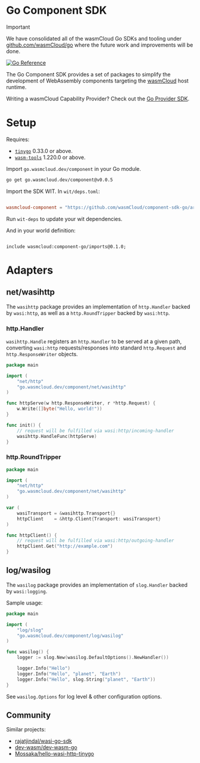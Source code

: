 # Go Component SDK

> [!IMPORTANT]
> We have consolidated all of the wasmCloud Go SDKs and tooling under [github.com/wasmCloud/go](https://github.com/wasmCloud/go) where the future work and improvements will be done.

[![Go Reference](https://pkg.go.dev/badge/go.wasmcloud.dev/component.svg)](https://pkg.go.dev/go.wasmcloud.dev/component)

The Go Component SDK provides a set of packages to simplify the development of WebAssembly components targeting the [wasmCloud](https://wasmcloud.com) host runtime.

Writing a wasmCloud Capability Provider? Check out the [Go Provider SDK](https://github.com/wasmCloud/provider-sdk-go).

# Setup

Requires:
* [`tinygo`](https://tinygo.org/getting-started/install/) 0.33.0 or above.
* [`wasm-tools`](https://github.com/bytecodealliance/wasm-tools?tab=readme-ov-file#installation) 1.220.0 or above.

Import `go.wasmcloud.dev/component` in your Go module.

```bash
go get go.wasmcloud.dev/component@v0.0.5
```

Import the SDK WIT. In `wit/deps.toml`:

```toml

wasmcloud-component = "https://github.com/wasmCloud/component-sdk-go/archive/v0.0.5.tar.gz"

```

Run `wit-deps` to update your wit dependencies.

And in your world definition:

```

include wasmcloud:component-go/imports@0.1.0;

```

# Adapters

## net/wasihttp

The `wasihttp` package provides an implementation of `http.Handler` backed by `wasi:http`, as well as a `http.RoundTripper` backed by `wasi:http`.

### http.Handler

`wasihttp.Handle` registers an `http.Handler` to be served at a given path, converting `wasi:http` requests/responses into standard `http.Request` and `http.ResponseWriter` objects.

```go
package main

import (
	"net/http"
	"go.wasmcloud.dev/component/net/wasihttp"
)

func httpServe(w http.ResponseWriter, r *http.Request) {
	w.Write([]byte("Hello, world!"))
}

func init() {
	// request will be fulfilled via wasi:http/incoming-handler
	wasihttp.HandleFunc(httpServe)
}
```

### http.RoundTripper

```go
package main

import (
	"net/http"
	"go.wasmcloud.dev/component/net/wasihttp"
)

var (
	wasiTransport = &wasihttp.Transport{}
	httpClient    = &http.Client{Transport: wasiTransport}
)

func httpClient() {
	// request will be fulfilled via wasi:http/outgoing-handler
	httpClient.Get("http://example.com")
}
```

## log/wasilog

The `wasilog` package provides an implementation of `slog.Handler` backed by `wasi:logging`.

Sample usage:

```go
package main

import (
	"log/slog"
	"go.wasmcloud.dev/component/log/wasilog"
)

func wasilog() {
	logger := slog.New(wasilog.DefaultOptions().NewHandler())

	logger.Info("Hello")
	logger.Info("Hello", "planet", "Earth")
	logger.Info("Hello", slog.String("planet", "Earth"))
}
```

See `wasilog.Options` for log level & other configuration options.

## Community

Similar projects:

- [rajatjindal/wasi-go-sdk](https://github.com/rajatjindal/wasi-go-sdk)
- [dev-wasm/dev-wasm-go](https://github.com/dev-wasm/dev-wasm-go)
- [Mossaka/hello-wasi-http-tinygo](https://github.com/Mossaka/hello-wasi-http-tinygo)
